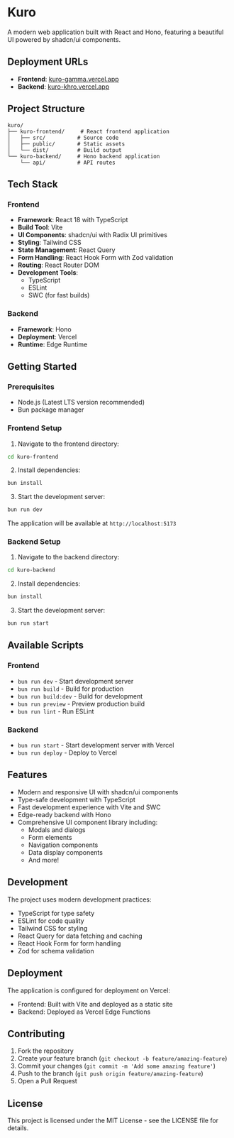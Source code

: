 # Kuro

A modern web application built with React and Hono, featuring a beautiful UI powered by shadcn/ui components.

## Deployment URLs

- **Frontend**: [kuro-gamma.vercel.app](https://kuro-gamma.vercel.app)
- **Backend**: [kuro-khro.vercel.app](https://kuro-khro.vercel.app)

## Project Structure

```
kuro/
├── kuro-frontend/     # React frontend application
│   ├── src/          # Source code
│   ├── public/       # Static assets
│   └── dist/         # Build output
└── kuro-backend/     # Hono backend application
    └── api/          # API routes
```

## Tech Stack

### Frontend
- **Framework**: React 18 with TypeScript
- **Build Tool**: Vite
- **UI Components**: shadcn/ui with Radix UI primitives
- **Styling**: Tailwind CSS
- **State Management**: React Query
- **Form Handling**: React Hook Form with Zod validation
- **Routing**: React Router DOM
- **Development Tools**:
  - TypeScript
  - ESLint
  - SWC (for fast builds)

### Backend
- **Framework**: Hono
- **Deployment**: Vercel
- **Runtime**: Edge Runtime

## Getting Started

### Prerequisites
- Node.js (Latest LTS version recommended)
- Bun package manager

### Frontend Setup

1. Navigate to the frontend directory:
```bash
cd kuro-frontend
```

2. Install dependencies:
```bash
bun install
```

3. Start the development server:
```bash
bun run dev
```

The application will be available at `http://localhost:5173`

### Backend Setup

1. Navigate to the backend directory:
```bash
cd kuro-backend
```

2. Install dependencies:
```bash
bun install
```

3. Start the development server:
```bash
bun run start
```

## Available Scripts

### Frontend
- `bun run dev` - Start development server
- `bun run build` - Build for production
- `bun run build:dev` - Build for development
- `bun run preview` - Preview production build
- `bun run lint` - Run ESLint

### Backend
- `bun run start` - Start development server with Vercel
- `bun run deploy` - Deploy to Vercel

## Features

- Modern and responsive UI with shadcn/ui components
- Type-safe development with TypeScript
- Fast development experience with Vite and SWC
- Edge-ready backend with Hono
- Comprehensive UI component library including:
  - Modals and dialogs
  - Form elements
  - Navigation components
  - Data display components
  - And more!

## Development

The project uses modern development practices:
- TypeScript for type safety
- ESLint for code quality
- Tailwind CSS for styling
- React Query for data fetching and caching
- React Hook Form for form handling
- Zod for schema validation

## Deployment

The application is configured for deployment on Vercel:
- Frontend: Built with Vite and deployed as a static site
- Backend: Deployed as Vercel Edge Functions

## Contributing

1. Fork the repository
2. Create your feature branch (`git checkout -b feature/amazing-feature`)
3. Commit your changes (`git commit -m 'Add some amazing feature'`)
4. Push to the branch (`git push origin feature/amazing-feature`)
5. Open a Pull Request

## License

This project is licensed under the MIT License - see the LICENSE file for details. 